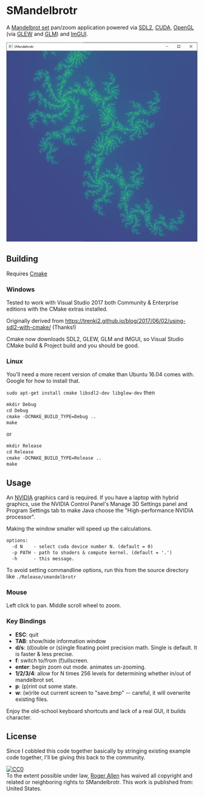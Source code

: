 # SMandelbrotr

A [Mandelbrot set](https://en.wikipedia.org/wiki/Mandelbrot_set) pan/zoom application powered via [SDL2](https://www.libsdl.org/), [CUDA](https://developer.nvidia.com/cuda-zone), [OpenGL](https://www.opengl.org/) (via [GLEW](http://glew.sourceforge.net/) and [GLM](https://glm.g-truc.net/)) and [ImGUI](https://github.com/ocornut/imgui).  

![Screenshot](screenshot1.jpg)

## Building

Requires [Cmake](https://cmake.org/) 

### Windows

Tested to work with Visual Studio 2017 both Community & Enterprise editions with the CMake extras installed.

Originally derived from https://trenki2.github.io/blog/2017/06/02/using-sdl2-with-cmake/  (Thanks!)

Cmake now downloads SDL2, GLEW, GLM and IMGUI, so Visual Studio CMake build & Project build and you should be good.

### Linux

You'll need a more recent version of cmake than Ubuntu 16.04 comes with.  Google for how to install that.

`sudo apt-get install cmake libsdl2-dev libglew-dev`
then
```
mkdir Debug
cd Debug
cmake -DCMAKE_BUILD_TYPE=Debug ..
make
```
or
```
mkdir Release
cd Release
cmake -DCMAKE_BUILD_TYPE=Release ..
make
```

## Usage

An [NVIDIA](https://www.nvidia.com/) graphics card is required.  If you have a laptop with hybrid graphics, use the NVIDIA Control Panel's Manage 3D Settings panel and Program Settings tab to make Java choose the "High-performance NVIDIA processor".

Making the window smaller will speed up the calculations.

```
options:
  -d N    - select cuda device number N. (default = 0)
  -p PATH - path to shaders & compute kernel. (default = '.')
  -h      - this message.
```

To avoid setting commandline options, run this from the source directory like `./Release/smandelbrotr` 

### Mouse 

Left click to pan.
Middle scroll wheel to zoom.

### Key Bindings

* __ESC__: quit
* __TAB__: show/hide information window
* __d/s__: (d)ouble or (s)ingle floating point precision math.  Single is default.  It is faster & less precise.
* __f__: switch to/from (f)ullscreen.
* __enter__: begin zoom out mode.  animates un-zooming.
* __1/2/3/4__: allow for N times 256 levels for determining whether in/out of mandelbrot set.
* __p__: (p)rint out some state.
* __w__: (w)rite out current screen to "save.bmp" -- careful, it will overwrite existing files.

Enjoy the old-school keyboard shortcuts and lack of a real GUI, it builds character.

## License

Since I cobbled this code together basically by stringing existing example code together, I'll be giving this back to the community.

<p xmlns:dct="http://purl.org/dc/terms/" xmlns:vcard="http://www.w3.org/2001/vcard-rdf/3.0#">
  <a rel="license"
     href="http://creativecommons.org/publicdomain/zero/1.0/">
    <img src="http://i.creativecommons.org/p/zero/1.0/88x31.png" style="border-style: none;" alt="CC0" />
  </a>
  <br />
  To the extent possible under law,
  <a rel="dct:publisher"
     href="https://github.com/rogerallen/smandelbrotr">
    <span property="dct:title">Roger Allen</span></a>
  has waived all copyright and related or neighboring rights to
  <span property="dct:title">SMandelbrotr</span>.
This work is published from:
<span property="vcard:Country" datatype="dct:ISO3166"
      content="US" about="https://github.com/rogerallen/smandelbrotr">
  United States</span>.
</p>
